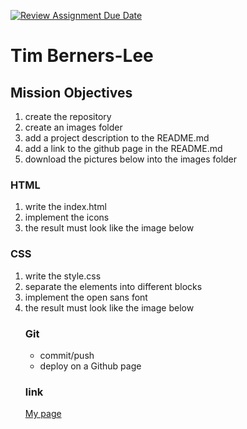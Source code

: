[![Review Assignment Due Date](https://classroom.github.com/assets/deadline-readme-button-24ddc0f5d75046c5622901739e7c5dd533143b0c8e959d652212380cedb1ea36.svg)](https://classroom.github.com/a/beaczqnd)

# Tim Berners-Lee
## Mission Objectives
<ol>
<li>create the repository</li>
<li>create an images folder</li>
<li>add a project description to the README.md</li>
<li>add a link to the github page in the README.md</li>
<li>download the pictures below into the images folder</li>
</ol>

### HTML

<ol>
<li>write the index.html</li>
<li>implement the icons</li>
<li>the result must look like the image below</li>
</ol>

### CSS

<ol>
<li>write the style.css</li>
<li>separate the elements into different blocks</li>
<li>implement the open sans font</li>
<li>the result must look like the image below</li>

### Git

<ul>
<li>commit/push</li>
<li>deploy on a Github page</li>
</ul>

### link

[My page](https://becodeorg.github.io/hamilton-8-tim-berners-lee-cedricwietkin/ "My Page")

